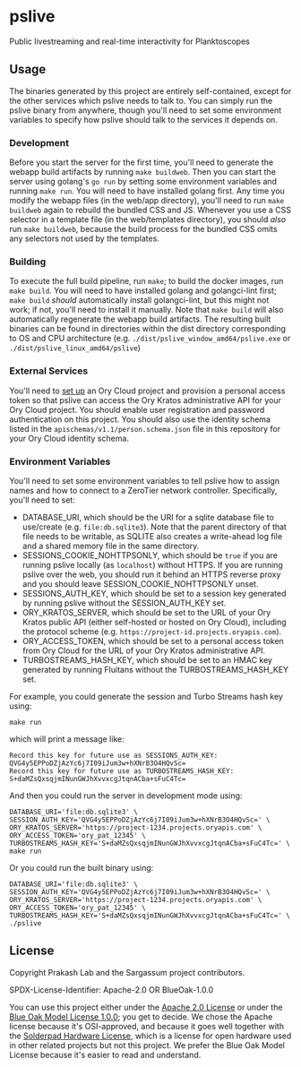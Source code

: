 # pslive

Public livestreaming and real-time interactivity for Planktoscopes

## Usage

The binaries generated by this project are entirely self-contained, except for the other services which pslive needs to talk to. You can simply run the pslive binary from anywhere, though you'll need to set some environment variables to specify how pslive should talk to the services it depends on.

### Development

Before you start the server for the first time, you'll need to generate the webapp build artifacts by running `make buildweb`. Then you can start the server using golang's `go run` by setting some environment variables and running `make run`. You will need to have installed golang first. Any time you modify the webapp files (in the web/app directory), you'll need to run `make buildweb` again to rebuild the bundled CSS and JS. Whenever you use a CSS selector in a template file (in the web/templates directory), you should *also* run `make buildweb`, because the build process for the bundled CSS omits any selectors not used by the templates.

### Building

To execute the full build pipeline, run `make`; to build the docker images, run `make build`. You will need to have installed golang and golangci-lint first; `make build` *should* automatically install golangci-lint, but this might not work; if not, you'll need to install it manually. Note that `make build` will also automatically regenerate the webapp build artifacts. The resulting built binaries can be found in directories within the dist directory corresponding to OS and CPU architecture (e.g. `./dist/pslive_window_amd64/pslive.exe` or `./dist/pslive_linux_amd64/pslive`)

### External Services

You'll need to [set up](https://console.ory.sh/registration) an Ory Cloud project and provision a personal access token so that pslive can access the Ory Kratos administrative API for your Ory Cloud project. You should enable user registration and password authentication on this project. You should also use the identity schema listed in the `apischemas/v1.1/person.schema.json` file in this repository for your Ory Cloud identity schema.

### Environment Variables

You'll need to set some environment variables to tell pslive how to assign names and how to connect to a ZeroTier network controller. Specifically, you'll need to set:

- DATABASE_URI, which should be the URI for a sqlite database file to use/create (e.g. `file:db.sqlite3`). Note that the parent directory of that file needs to be writable, as SQLITE also creates a write-ahead log file and a shared memory file in the same directory.
- SESSIONS_COOKIE_NOHTTPSONLY, which should be `true` if you are running pslive locally (as `localhost`) without HTTPS. If you are running pslive over the web, you should run it behind an HTTPS reverse proxy and you should leave SESSION_COOKIE_NOHTTPSONLY unset.
- SESSIONS_AUTH_KEY, which should be set to a session key generated by running pslive without the SESSION_AUTH_KEY set.
- ORY_KRATOS_SERVER, which should be set to the URL of your Ory Kratos public API (either self-hosted or hosted on Ory Cloud), including the protocol scheme (e.g. `https://project-id.projects.oryapis.com`).
- ORY_ACCESS_TOKEN, which should be set to a personal access token from Ory Cloud for the URL of your Ory Kratos administrative API.
- TURBOSTREAMS_HASH_KEY, which should be set to an HMAC key generated by running Fluitans without the TURBOSTREAMS_HASH_KEY set.

For example, you could generate the session and Turbo Streams hash key using:
```
make run
```
which will print a message like:
```
Record this key for future use as SESSIONS_AUTH_KEY: QVG4y5EPPoDZjAzYc6j7I09iJum3w+hXNrB3O4HQvSc=
Record this key for future use as TURBOSTREAMS_HASH_KEY: S+daMZsQxsqjmINunGWJhXvvxcgJtqnACba+sFuC4Tc=
```

And then you could run the server in development mode using:
```
DATABASE_URI='file:db.sqlite3' \
SESSION_AUTH_KEY='QVG4y5EPPoDZjAzYc6j7I09iJum3w+hXNrB3O4HQvSc=' \
ORY_KRATOS_SERVER='https://project-1234.projects.oryapis.com' \
ORY_ACCESS_TOKEN='ory_pat_12345' \
TURBOSTREAMS_HASH_KEY='S+daMZsQxsqjmINunGWJhXvvxcgJtqnACba+sFuC4Tc=' \
make run
```

Or you could run the built binary using:
```
DATABASE_URI='file:db.sqlite3' \
SESSION_AUTH_KEY='QVG4y5EPPoDZjAzYc6j7I09iJum3w+hXNrB3O4HQvSc=' \
ORY_KRATOS_SERVER='https://project-1234.projects.oryapis.com' \
ORY_ACCESS_TOKEN='ory_pat_12345' \
TURBOSTREAMS_HASH_KEY='S+daMZsQxsqjmINunGWJhXvvxcgJtqnACba+sFuC4Tc=' \
./pslive
```

## License

Copyright Prakash Lab and the Sargassum project contributors.

SPDX-License-Identifier: Apache-2.0 OR BlueOak-1.0.0

You can use this project either under the [Apache 2.0 License](https://www.apache.org/licenses/LICENSE-2.0) or under the [Blue Oak Model License 1.0.0](https://blueoakcouncil.org/license/1.0.0); you get to decide. We chose the Apache license because it's OSI-approved, and because it goes well together with the [Solderpad Hardware License](http://solderpad.org/licenses/SHL-2.1/), which is a license for open hardware used in other related projects but not this project. We prefer the Blue Oak Model License because it's easier to read and understand.
